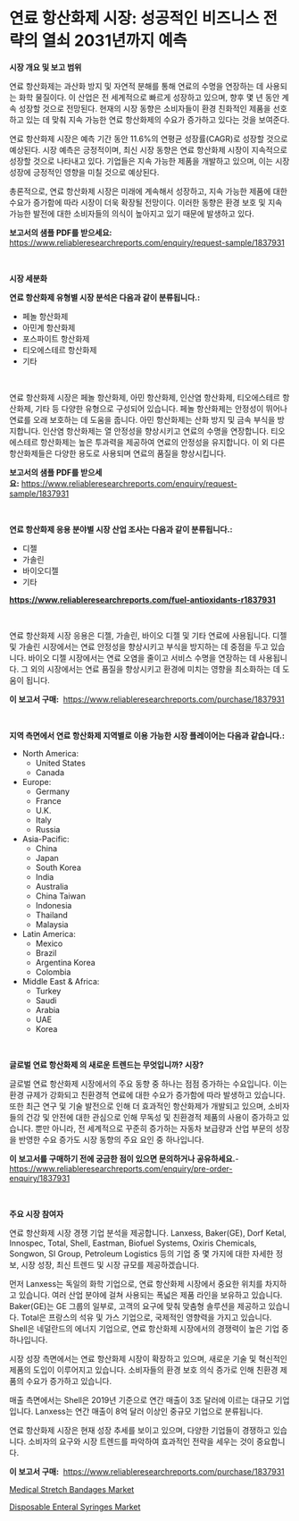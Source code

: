 <p><h1>연료 항산화제 시장: 성공적인 비즈니스 전략의 열쇠 2031년까지 예측</h1></p><p><strong>시장 개요 및 보고 범위</strong></p>
<p><p>연료 항산화제는 과산화 방지 및 자연적 분해를 통해 연료의 수명을 연장하는 데 사용되는 화학 물질이다. 이 산업은 전 세계적으로 빠르게 성장하고 있으며, 향후 몇 년 동안 계속 성장할 것으로 전망된다. 현재의 시장 동향은 소비자들이 환경 친화적인 제품을 선호하고 있는 데 맞춰 지속 가능한 연료 항산화제의 수요가 증가하고 있다는 것을 보여준다.</p><p>연료 항산화제 시장은 예측 기간 동안 11.6%의 연평균 성장률(CAGR)로 성장할 것으로 예상된다. 시장 예측은 긍정적이며, 최신 시장 동향은 연료 항산화제 시장이 지속적으로 성장할 것으로 나타내고 있다. 기업들은 지속 가능한 제품을 개발하고 있으며, 이는 시장 성장에 긍정적인 영향을 미칠 것으로 예상된다.</p><p>총론적으로, 연료 항산화제 시장은 미래에 계속해서 성장하고, 지속 가능한 제품에 대한 수요가 증가함에 따라 시장이 더욱 확장될 전망이다. 이러한 동향은 환경 보호 및 지속 가능한 발전에 대한 소비자들의 의식이 높아지고 있기 때문에 발생하고 있다.</p></p>
<p><strong>보고서의 샘플 PDF를 받으세요:</strong> <a href="https://www.reliableresearchreports.com/enquiry/request-sample/1837931">https://www.reliableresearchreports.com/enquiry/request-sample/1837931</a></p>
<p>&nbsp;</p>
<p><strong>시장 세분화</strong></p>
<p><strong>연료 항산화제 유형별 시장 분석은 다음과 같이 분류됩니다.:</strong></p>
<p><ul><li>페놀 항산화제</li><li>아민계 항산화제</li><li>포스파이트 항산화제</li><li>티오에스테르 항산화제</li><li>기타</li></ul></p>
<p>&nbsp;</p>
<p><p>연료 항산화제 시장은 페놀 항산화제, 아민 항산화제, 인산염 항산화제, 티오에스테르 항산화제, 기타 등 다양한 유형으로 구성되어 있습니다. 페놀 항산화제는 안정성이 뛰어나 연료를 오래 보호하는 데 도움을 줍니다. 아민 항산화제는 산화 방지 및 금속 부식을 방지합니다. 인산염 항산화제는 열 안정성을 향상시키고 연료의 수명을 연장합니다. 티오에스테르 항산화제는 높은 투과력을 제공하여 연료의 안정성을 유지합니다. 이 외 다른 항산화제들은 다양한 용도로 사용되며 연료의 품질을 향상시킵니다.</p></p>
<p><strong>보고서의 샘플 PDF를 받으세요:</strong>&nbsp;<a href="https://www.reliableresearchreports.com/enquiry/request-sample/1837931">https://www.reliableresearchreports.com/enquiry/request-sample/1837931</a></p>
<p>&nbsp;</p>
<p><strong> 연료 항산화제 응용 분야별 시장 산업 조사는 다음과 같이 분류됩니다.:</strong></p>
<p><ul><li>디젤</li><li>가솔린</li><li>바이오디젤</li><li>기타</li></ul></p>
<p><strong><a href="https://www.reliableresearchreports.com/fuel-antioxidants-r1837931">https://www.reliableresearchreports.com/fuel-antioxidants-r1837931</a></strong></p>
<p>&nbsp;</p>
<p><p>연료 항산화제 시장 응용은 디젤, 가솔린, 바이오 디젤 및 기타 연료에 사용됩니다. 디젤 및 가솔린 시장에서는 연료 안정성을 향상시키고 부식을 방지하는 데 중점을 두고 있습니다. 바이오 디젤 시장에서는 연료 오염을 줄이고 서비스 수명을 연장하는 데 사용됩니다. 그 외의 시장에서는 연료 품질을 향상시키고 환경에 미치는 영향을 최소화하는 데 도움이 됩니다.</p></p>
<p><strong>이 보고서 구매:</strong>&nbsp; <a href="https://www.reliableresearchreports.com/purchase/1837931">https://www.reliableresearchreports.com/purchase/1837931</a></p>
<p>&nbsp;</p>
<p><strong>지역 측면에서 연료 항산화제 지역별로 이용 가능한 시장 플레이어는 다음과 같습니다.:</strong></p>
<p><ul>
    <li>
        North America:
        <ul>
            <li>United States</li>
            <li>Canada</li>
        </ul>
    </li>
    <li>
        Europe:
        <ul>
            <li>Germany</li>
            <li>France</li>
            <li>U.K.</li>
            <li>Italy</li>
            <li>Russia</li>
        </ul>
    </li>
    <li>
        Asia-Pacific:
        <ul>
            <li>China</li>
            <li>Japan</li>
            <li>South Korea</li>
            <li>India</li>
            <li>Australia</li>
            <li>China Taiwan</li>
            <li>Indonesia</li>
            <li>Thailand</li>
            <li>Malaysia</li>
        </ul>
    </li>
    <li>
        Latin America:
        <ul>
            <li>Mexico</li>
            <li>Brazil</li>
            <li>Argentina Korea</li>
            <li>Colombia</li>
        </ul>
    </li>
    <li>
        Middle East & Africa:
        <ul>
            <li>Turkey</li>
            <li>Saudi</li>
            <li>Arabia</li>
            <li>UAE</li>
            <li>Korea</li>
        </ul>
    </li>
    </ul></p>
<p>&nbsp;</p>
<p><strong>글로벌 연료 항산화제 의 새로운 트렌드는 무엇입니까? 시장?</strong></p>
<p><p>글로벌 연료 항산화제 시장에서의 주요 동향 중 하나는 점점 증가하는 수요입니다. 이는 환경 규제가 강화되고 친환경적 연료에 대한 수요가 증가함에 따라 발생하고 있습니다. 또한 최근 연구 및 기술 발전으로 인해 더 효과적인 항산화제가 개발되고 있으며, 소비자들의 건강 및 안전에 대한 관심으로 인해 무독성 및 친환경적 제품의 사용이 증가하고 있습니다. 뿐만 아니라, 전 세계적으로 꾸준히 증가하는 자동차 보급량과 산업 부문의 성장을 반영한 수요 증가도 시장 동향의 주요 요인 중 하나입니다.</p></p>
<p><strong>이 보고서를 구매하기 전에 궁금한 점이 있으면 문의하거나 공유하세요.</strong>- <a href="https://www.reliableresearchreports.com/enquiry/pre-order-enquiry/1837931">https://www.reliableresearchreports.com/enquiry/pre-order-enquiry/1837931</a></p>
<p>&nbsp;</p>
<p><strong>주요 시장 참여자</strong></p>
<p><p>연료 항산화제 시장 경쟁 기업 분석을 제공합니다. Lanxess, Baker(GE), Dorf Ketal, Innospec, Total, Shell, Eastman, Biofuel Systems, Oxiris Chemicals, Songwon, SI Group, Petroleum Logistics 등의 기업 중 몇 가지에 대한 자세한 정보, 시장 성장, 최신 트렌드 및 시장 규모를 제공하겠습니다. </p><p>먼저 Lanxess는 독일의 화학 기업으로, 연료 항산화제 시장에서 중요한 위치를 차지하고 있습니다. 여러 산업 분야에 걸쳐 사용되는 폭넓은 제품 라인을 보유하고 있습니다. Baker(GE)는 GE 그룹의 일부로, 고객의 요구에 맞춰 맞춤형 솔루션을 제공하고 있습니다. Total은 프랑스의 석유 및 가스 기업으로, 국제적인 영향력을 가지고 있습니다. Shell은 네덜란드의 에너지 기업으로, 연료 항산화제 시장에서의 경쟁력이 높은 기업 중 하나입니다.</p><p>시장 성장 측면에서는 연료 항산화제 시장이 확장하고 있으며, 새로운 기술 및 혁신적인 제품의 도입이 이루어지고 있습니다. 소비자들의 환경 보호 의식 증가로 인해 친환경 제품의 수요가 증가하고 있습니다.</p><p>매출 측면에서는 Shell은 2019년 기준으로 연간 매출이 3조 달러에 이르는 대규모 기업입니다. Lanxess는 연간 매출이 8억 달러 이상인 중규모 기업으로 분류됩니다.</p><p>연료 항산화제 시장은 현재 성장 추세를 보이고 있으며, 다양한 기업들이 경쟁하고 있습니다. 소비자의 요구와 시장 트렌드를 파악하여 효과적인 전략을 세우는 것이 중요합니다.</p></p>
<p><strong>이 보고서 구매:</strong>&nbsp;&nbsp;<a href="https://www.reliableresearchreports.com/purchase/1837931">https://www.reliableresearchreports.com/purchase/1837931</a></p>
<p><p><a href="https://github.com/jerrycopelandthomaswsqd8q/Market-Research-Report-List-2/blob/main/medical-stretch-bandages-market.md">Medical Stretch Bandages Market</a></p><p><a href="https://github.com/brenzgnarento/Market-Research-Report-List-2/blob/main/disposable-enteral-syringes-market.md">Disposable Enteral Syringes Market</a></p></p>